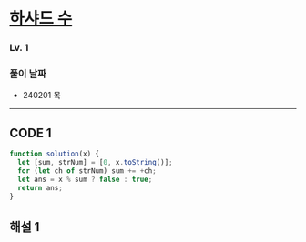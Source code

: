 # [하샤드 수](https://school.programmers.co.kr/learn/courses/30/lessons/12947)

### Lv. 1

### 풀이 날짜

- 240201 목

---

## CODE 1

```javascript
function solution(x) {
  let [sum, strNum] = [0, x.toString()];
  for (let ch of strNum) sum += +ch;
  let ans = x % sum ? false : true;
  return ans;
}
```

## 해설 1

